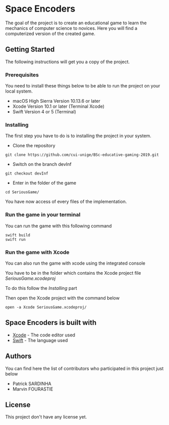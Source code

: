 #  Space Encoders

The goal of the project is to create an educational game to learn the mechanics of computer science to novices.
Here you will find a computerized version of the created game.

## Getting Started

The following instructions will get you a copy of the project.

### Prerequisites

You need to install these things below to be able to run the project on your local system.

* macOS High Sierra Version 10.13.6 or later
* Xcode Version 10.1 or later (Terminal Xcode)
* Swift Version 4 or 5  (Terminal)

### Installing

The first step you have to do is to installing the project in your system.

* Clone the repository

```
git clone https://github.com/cui-unige/BSc-educative-gaming-2019.git
```

* Switch on the branch devInf

```
git checkout devInf
```

* Enter in the folder of the game

```
cd SeriousGame/
```

You have now access of every files of the implementation. 


### Run the game in your terminal

You can run the game with this following command 

```
swift build
swift run
```

### Run the game with Xcode

You can also run the game with xcode using the integrated console

You have to be in the folder which contains the Xcode project file *SeriousGame.xcodeproj*

To do this follow the *Installing* part

Then open the Xcode project with the command below

```
open -a Xcode SeriousGame.xcodeproj/
```


## Space Encoders is built with

* [Xcode](https://developer.apple.com/xcode/) - The code editor used
* [Swift](https://developer.apple.com/swift/) - The language used


## Authors

You can find here the list of contributors who participated in this project just below

* Patrick SARDINHA
* Marvin FOURASTIE

## License

This project don't have any license yet.

